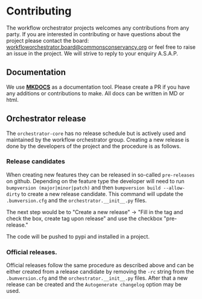 # Contributing
The workflow orchestrator projects welcomes any contributions from any party. If you are interested in contributing
or have questions about the project please contact the board: workfloworchestrator.board@commonsconservancy.org or feel
free to raise an issue in the project. We will strive to reply to your enquiry A.S.A.P.

## Documentation
We use [**MKDOCS**](https://www.mkdocs.org) as a documentation tool. Please create a PR if you have any additions or
contributions to make. All docs can be written in MD or html.

## Orchestrator release
The `orchestrator-core` has no release schedule but is actively used and maintained by the workflow orchestrator group.
Creating a new release is done by the developers of the project and the procedure is as follows.

### Release candidates
When creating new features they can be released in so-called `pre-releases` on github. Depending on the feature type the
developer will need to run `bumpversion (major|minor|patch)` and then `bumpversion build --allow-dirty` to create a new release
candidate. This command will update the `.bumversion.cfg` and the `orchestrator.__init__.py` files.

The next step would be to "Create a new release" -> "Fill in the tag and check the box, create tag upon release" and
use the checkbox "pre-release."

The code will be pushed to pypi and installed in a project.

### Official releases.

Official releases follow the same procedure as described above and can be either created from a release candidate by
removing the `-rc` string from the `.bumversion.cfg` and the `orchestrator.__init__.py` files. After that a new release
can be created and the `Autogenerate changelog` option may be used.
